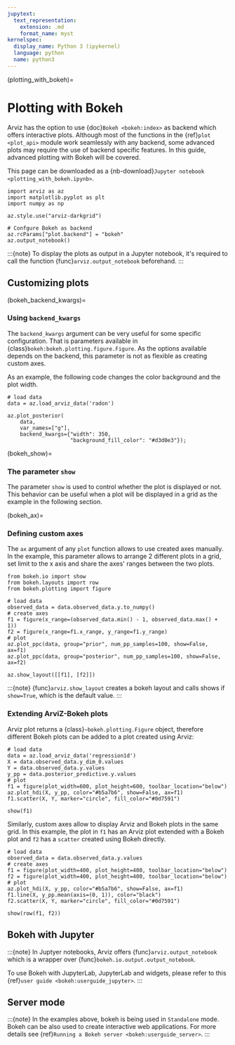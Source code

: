 ```yaml
---
jupytext:
  text_representation:
    extension: .md
    format_name: myst
kernelspec:
  display_name: Python 3 (ipykernel)
  language: python
  name: python3
---
```


(plotting_with_bokeh)=

# Plotting with Bokeh

Arviz has the option to use {doc}`Bokeh <bokeh:index>` as backend which offers interactive plots. Although most of the functions in the {ref}`plot <plot_api>` module work seamlessly with any backend, some advanced plots may require the use of backend specific features. In this guide, advanced plotting with Bokeh will be covered.

This page can be downloaded as a {nb-download}`Jupyter notebook <plotting_with_bokeh.ipynb>`.

```{code-cell} ipython3
import arviz as az
import matplotlib.pyplot as plt
import numpy as np

az.style.use("arviz-darkgrid")

# Confgure Bokeh as backend
az.rcParams["plot.backend"] = "bokeh"
az.output_notebook()
```

:::{note}
To display the plots as output in a Jupyter notebook, it's required to call the function  {func}`arviz.output_notebook` beforehand.
:::


## Customizing plots

(bokeh_backend_kwargs)=
### Using `backend_kwargs`

The `backend_kwargs` argument can be very useful for some specific configuration. That is parameters available in {class}`bokeh:bokeh.plotting.figure.Figure`. As the options available depends on the backend, this parameter is not as flexible as creating custom axes.

As an example, the following code changes the color background and the plot width.

```{code-cell} ipython3
# load data
data = az.load_arviz_data('radon')
```

```{code-cell} ipython3
az.plot_posterior(
    data,
    var_names=["g"],
    backend_kwargs={"width": 350,
                    "background_fill_color": "#d3d0e3"});
```

(bokeh_show)=
### The parameter `show`

The parameter `show` is used to control whether the plot is displayed or not. This behavior can be useful when a plot will be displayed in a grid as the example in the following section.


(bokeh_ax)=
### Defining custom axes

The `ax` argument of any `plot` function allows to use created axes manually. In the example, this parameter allows to arrange 2 different plots in a grid, set limit to the x axis and share the axes' ranges between the two plots.


```{code-cell} ipython3
from bokeh.io import show
from bokeh.layouts import row
from bokeh.plotting import figure

# load data
observed_data = data.observed_data.y.to_numpy()
# create axes
f1 = figure(x_range=(observed_data.min() - 1, observed_data.max() + 1))
f2 = figure(x_range=f1.x_range, y_range=f1.y_range)
# plot
az.plot_ppc(data, group="prior", num_pp_samples=100, show=False, ax=f1)
az.plot_ppc(data, group="posterior", num_pp_samples=100, show=False, ax=f2)

az.show_layout([[f1], [f2]])
```

:::{note}
{func}`arviz.show_layout` creates a bokeh layout and calls shows if `show=True`, which is the default value.
:::

### Extending ArviZ-Bokeh plots

Arviz plot returns a {class}`~bokeh.plotting.Figure` object, therefore different Bokeh plots can be added to a plot created using Arviz:

```{code-cell} ipython3
# load data
data = az.load_arviz_data('regression1d')
X = data.observed_data.y_dim_0.values
Y = data.observed_data.y.values
y_pp = data.posterior_predictive.y.values
# plot
f1 = figure(plot_width=600, plot_height=600, toolbar_location="below")
az.plot_hdi(X, y_pp, color="#b5a7b6", show=False, ax=f1)
f1.scatter(X, Y, marker="circle", fill_color="#0d7591")

show(f1)
```

Similarly, custom axes allow to display Arviz and Bokeh plots in the same grid. In this example, the plot in `f1` has an Arviz plot extended with a Bokeh plot and `f2` has a `scatter` created using Bokeh directly.

```{code-cell} ipython3
# load data
observed_data = data.observed_data.y.values
# create axes
f1 = figure(plot_width=400, plot_height=400, toolbar_location="below")
f2 = figure(plot_width=400, plot_height=400, toolbar_location="below")
# plot
az.plot_hdi(X, y_pp, color="#b5a7b6", show=False, ax=f1)
f1.line(X, y_pp.mean(axis=(0, 1)), color="black")
f2.scatter(X, Y, marker="circle", fill_color="#0d7591")

show(row(f1, f2))
```

## Bokeh with Jupyter

:::{note}
In Juptyer notebooks, Arviz offers {func}`arviz.output_notebook` which is a wrapper over {func}`bokeh.io.output.output_notebook`.

To use Bokeh with JupyterLab, JupyterLab and widgets, please refer to this {ref}`user guide <bokeh:userguide_jupyter>`.
:::


## Server mode

:::{note}
In the examples above, bokeh is being used in `Standalone` mode.
Bokeh can be also used to create interactive web applications. For more details see {ref}`Running a Bokeh server <bokeh:userguide_server>`.
:::
